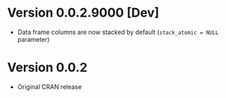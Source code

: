 Version 0.0.2.9000 [Dev]
========================

- Data frame columns are now stacked by default (`stack_atomic = NULL` parameter)

Version 0.0.2
=============

- Original CRAN release
